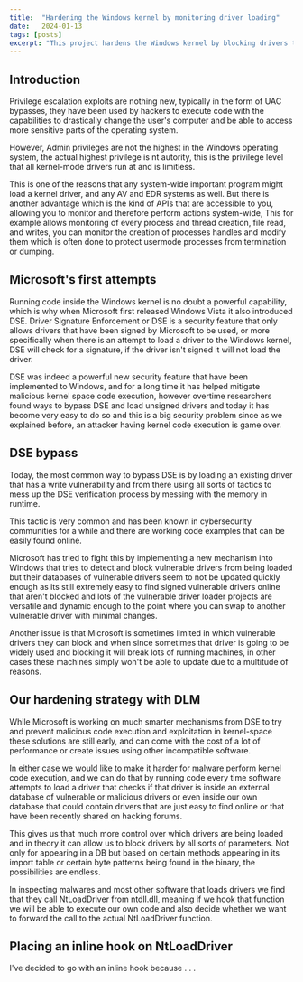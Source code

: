 ```yaml
---
title:  "Hardening the Windows kernel by monitoring driver loading"
date:   2024-01-13
tags: [posts]
excerpt: "This project hardens the Windows kernel by blocking drivers that appear in vulnerable or malicious driver databases"
---
```

Introduction
---
Privilege escalation exploits are nothing new, typically in the form of UAC bypasses, they have been used by hackers
to execute code with the capabilities to drastically change the user's computer and be able to access more sensitive
parts of the operating system.

However, Admin privileges are not the highest in the Windows operating system, the actual highest privilege is
nt autority, this is the privilege level that all kernel-mode drivers run at and is limitless.

This is one of the reasons that any system-wide important program might load a kernel driver,
and any AV and EDR systems as well. But there is another advantage which is the kind of APIs
that are accessible to you, allowing you to monitor and therefore perform actions system-wide,
This for example allows monitoring of every process and thread creation, file read, and writes, you can monitor the creation
of processes handles and modify them which is often done to protect usermode processes from termination
or dumping.

Microsoft's first attempts
---
Running code inside the Windows kernel is no doubt a powerful capability, which is why when Microsoft
first released Windows Vista it also introduced DSE.
Driver Signature Enforcement or DSE is a security feature that only allows drivers that have been
signed by Microsoft to be used, or more specifically when there is an attempt to load a driver
to the Windows kernel, DSE will check for a signature, if the driver isn't signed it will not load
the driver.

DSE was indeed a powerful new security feature that have been implemented to Windows, and for a long
time it has helped mitigate malicious kernel space code execution, however overtime researchers found
ways to bypass DSE and load unsigned drivers and today it has become very easy to do so and this
is a big security problem since as we explained before, an attacker having kernel code execution is
game over.

DSE bypass
---
Today, the most common way to bypass DSE is by loading an existing driver that has a write vulnerability
and from there using all sorts of tactics to mess up the DSE verification process by messing with the
memory in runtime.

This tactic is very common and has been known in cybersecurity communities for a while and there are working
code examples that can be easily found online.

Microsoft has tried to fight this by implementing a new mechanism into Windows that tries to detect
and block vulnerable drivers from being loaded but their databases of vulnerable drivers seem to not be updated quickly enough as its
still extremely easy to find signed vulnerable drivers online that aren't blocked and lots of the vulnerable driver loader projects
are versatile and dynamic enough to the point where you can swap to another vulnerable driver with minimal
changes.

Another issue is that Microsoft is sometimes limited in which vulnerable drivers they can block and when since
sometimes that driver is going to be widely used and blocking it will break lots of running machines, in other
cases these machines simply won't be able to update due to a multitude of reasons.

Our hardening strategy with DLM
---
While Microsoft is working on much smarter mechanisms from DSE to try and prevent malicious code execution and exploitation in kernel-space
these solutions are still early, and can come with the cost of a lot of performance or create issues using other incompatible software.

In either case we would like to make it harder for malware perform kernel code execution, and we can do that by running code every time
software attempts to load a driver that checks if that driver is inside an external database of vulnerable or malicious drivers or even inside
our own database that could contain drivers that are just easy to find online or that have been recently shared on hacking forums.

This gives us that much more control over which drivers are being loaded and in theory it can allow us to block drivers by all sorts
of parameters. Not only for appearing in a DB but based on certain methods appearing in its import table or certain byte patterns being
found in the binary, the possibilities are endless.

In inspecting malwares and most other software that loads drivers we find that they call NtLoadDriver from ntdll.dll, meaning if we hook
that function we will be able to execute our own code and also decide whether we want to forward the call to the actual NtLoadDriver function.

Placing an inline hook on NtLoadDriver
---
I've decided to go with an inline hook because . . .
